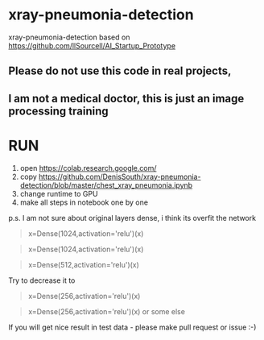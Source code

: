 # xray-pneumonia-detection
xray-pneumonia-detection based on  https://github.com/llSourcell/AI_Startup_Prototype

## Please do not use this code in real projects, 
## I am not a medical doctor, this is just an image processing training

# RUN
1. open https://colab.research.google.com/
2. copy https://github.com/DenisSouth/xray-pneumonia-detection/blob/master/chest_xray_pneumonia.ipynb
3. change  runtime to GPU
4. make all steps in notebook one by one 

p.s.
I am not sure about original layers dense, i think its overfit the network
> x=Dense(1024,activation='relu')(x)

> x=Dense(1024,activation='relu')(x) 

> x=Dense(512,activation='relu')(x)

Try to decrease it to 
> x=Dense(256,activation='relu')(x) 

> x=Dense(256,activation='relu')(x)
or some else

If you will get nice result in test data - please make pull request or issue :-)
